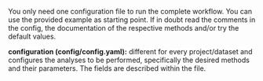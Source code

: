 You only need one configuration file to run the complete workflow. You can use the provided example as starting point. If in doubt read the comments in the config, the documentation of the respective methods and/or try the default values.

**configuration (config/config.yaml):** different for every project/dataset and configures the analyses to be performed, specifically the desired methods and their parameters. The fields are described within the file.
